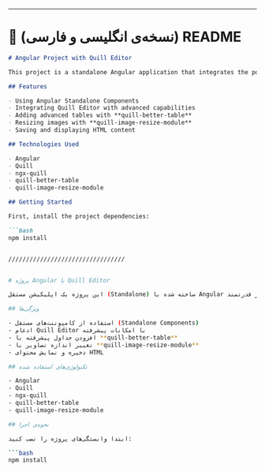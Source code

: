 
---

# 📄   (نسخه‌ی انگلیسی و فارسی) README

```markdown
# Angular Project with Quill Editor

This project is a standalone Angular application that integrates the powerful **Quill Editor** with **Better Table** and **Image Resize** modules for advanced rich text editing.

## Features

- Using Angular Standalone Components
- Integrating Quill Editor with advanced capabilities
- Adding advanced tables with **quill-better-table**
- Resizing images with **quill-image-resize-module**
- Saving and displaying HTML content

## Technologies Used

- Angular
- Quill
- ngx-quill
- quill-better-table
- quill-image-resize-module

## Getting Started

First, install the project dependencies:

```bash
npm install


/////////////////////////////////


# پروژه Angular با Quill Editor

این پروژه یک اپلیکیشن مستقل (Standalone) ساخته شده با Angular است که ویرایشگر قدرتمند **Quill** را همراه با ماژول‌های **Better Table** و **Image Resize** برای ویرایش پیشرفته متن پیاده‌سازی می‌کند.

## ویژگی‌ها

- استفاده از کامپوننت‌های مستقل (Standalone Components)
- ادغام Quill Editor با امکانات پیشرفته
- افزودن جداول پیشرفته با **quill-better-table**
- تغییر اندازه تصاویر با **quill-image-resize-module**
- ذخیره و نمایش محتوای HTML

## تکنولوژی‌های استفاده شده

- Angular
- Quill
- ngx-quill
- quill-better-table
- quill-image-resize-module

## نحوه‌ی اجرا

ابتدا وابستگی‌های پروژه را نصب کنید:

```bash
npm install
